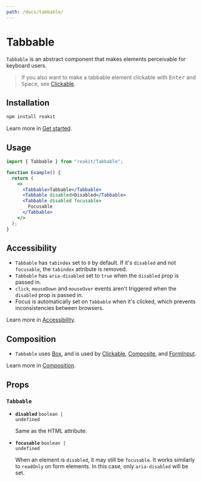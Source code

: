 ```yaml
---
path: /docs/tabbable/
---
```


# Tabbable

`Tabbable` is an abstract component that makes elements perceivable for keyboard users.

> If you also want to make a tabbable element clickable with <kbd>Enter</kbd> and <kbd>Space</kbd>, see [Clickable](/docs/clickable).

<carbon-ad></carbon-ad>

## Installation

```sh
npm install reakit
```

Learn more in [Get started](/docs/get-started/).

## Usage

```jsx
import { Tabbable } from "reakit/Tabbable";

function Example() {
  return (
    <>
      <Tabbable>Tabbable</Tabbable>
      <Tabbable disabled>Disabled</Tabbable>
      <Tabbable disabled focusable>
        Focusable
      </Tabbable>
    </>
  );
}
```

## Accessibility

- `Tabbable` has `tabindex` set to `0` by default. If it's `disabled` and not `focusable`, the `tabindex` attribute is removed.
- `Tabbable` has `aria-disabled` set to `true` when the `disabled` prop is passed in.
- `click`, `mouseDown` and `mouseOver` events aren't triggered when the `disabled` prop is passed in.
- Focus is automatically set on `Tabbable` when it's clicked, which prevents inconsistencies between browsers.

Learn more in [Accessibility](/docs/accessibility/).

## Composition

- `Tabbable` uses [Box](/docs/box/), and is used by [Clickable](/docs/clickable/), [Composite](/docs/composite/), and [FormInput](/docs/form/).

Learn more in [Composition](/docs/composition/#props-hooks).

## Props

<!-- Automatically generated -->

### `Tabbable`

- **`disabled`**
  <code>boolean | undefined</code>

  Same as the HTML attribute.

- **`focusable`**
  <code>boolean | undefined</code>

  When an element is `disabled`, it may still be `focusable`. It works
similarly to `readOnly` on form elements. In this case, only
`aria-disabled` will be set.
